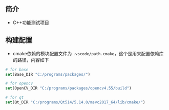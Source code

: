 ## 简介

+ C++功能测试项目

## 构建配置

+ cmake依赖的模块配置文件为 `.vscode/path.cmake`，这个是用来配置依赖库的路径，内容如下
```cmake
# for base
set(Base_DIR "C:/programs/packages/")

# for opencv
set(OpenCV_DIR "C:/programs/packages/opencv4.55/build")

# for qt
set(Qt_DIR "C:/programs/Qt514/5.14.0/msvc2017_64/lib/cmake/")
```